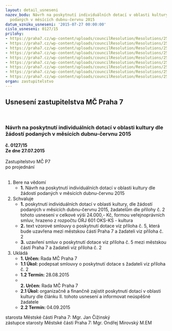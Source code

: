 ```yaml
---
layout: detail_usneseni
nazev_bodu: Návrh na poskytnutí individuálních dotací v oblasti kultury dle žádostí
  podaných v měsících dubnu-červnu 2015
datum_vzniku_usneseni: '2015-07-27 00:00:00'
cislo_usneseni: 0127/15
prilohy:
- https://praha7.cz/wp-content/uploads/councilResolution/Resolutions/25468/6-15-m22d_dotace_individualni_kultura_cervenec_rz_z_r.doc
- https://praha7.cz/wp-content/uploads/councilResolution/Resolutions/25468/6-15-individualni_dotace_cervenec_kultura_r.xls
- https://praha7.cz/wp-content/uploads/councilResolution/Resolutions/25468/6-15-usneseni_r_individualni_dotace_kultura_cervenec_2015.doc
- https://praha7.cz/wp-content/uploads/councilResolution/Resolutions/25468/6-15-zapis_ze_7_jednani_kk_ze_dne_29_06_2015.pdf
- https://praha7.cz/wp-content/uploads/councilResolution/Resolutions/25468/6-15-smlouva_o_poskytnuti_dotace_individualni_ze_systemu_r_cervenec.doc
- https://praha7.cz/wp-content/uploads/councilResolution/Resolutions/25468/6-15-zadost_o_poskytnuti_dotace_kotas_ii.pdf
- https://praha7.cz/wp-content/uploads/councilResolution/Resolutions/25468/6-15-zadost_o_poskytnuti_dotace-zahajeni_sezony_r.pdf
- https://praha7.cz/wp-content/uploads/councilResolution/Resolutions/25468/6-15-zadost_o_poskytnuti_dotace__lenka_svobodova_batosneni_r.pdf
- https://praha7.cz/wp-content/uploads/councilResolution/Resolutions/25468/6-15-zadost_hura_kolektiv_cerven_rz.pdf
organ: zastupitelstvo
---
```

<div id="ucUsn_pList" class="usn">
	<span><h2>Usnesení zastupitelstva MČ Praha 7 </h2>
<br></span><div class="standBody">
<span><h3>Návrh na poskytnutí individuálních dotací v oblasti kultury dle žádostí podaných v měsících dubnu-červnu 2015</h3></span><div class="center">
		<strong>č. 0127/15</strong><br>
	</div>
<div class="center">
		<strong>Ze dne 27.07.2015</strong><br><br>
	</div>Zastupitelstvo MČ P7<br> po projednání<br><br><ol>
<li>Bere na vědomí<ul><li>
<strong>1.</strong> Návrh na poskytnutí individuálních dotací v oblasti kultury dle žádostí podaných v měsících dubnu-červnu 2015    </li></ul>
</li>
<li>Schvaluje<ul>
<li>
<strong>1.</strong> poskytnutí individuálních dotací v oblasti kultury, dle žádostí podaných v měsících dubnu-červnu 2015, žadatelům dle přílohy č. 2 tohoto usnesení v celkové výši 24.000,- Kč, formou veřejnoprávních smluv, hrazeno z rozpočtu ORJ 601 OKS-KS - kultura</li>
<li>
<strong>2.</strong> text vzorové smlouvy o poskytnutí dotace viz příloha č. 5, která bude uzavřena mezi městskou částí Praha 7 a žadateli viz příloha č. 2</li>
<li>
<strong>3.</strong> uzavření smluv o poskytnutí dotace viz příloha č. 5 mezi městskou částí Praha 7 a žadateli viz příloha č. 2    </li>
</ul>
</li>
<li>Ukládá<ul>
<li>
<strong>1. Určen: </strong>Rada MČ Praha 7</li>
<li>
<strong>1.1 Úkol: </strong>podepsat smlouvy o poskytnutí dotace s žadateli viz příloha č. 2</li>
<li>
<strong>1.2 Termín: </strong>28.08.2015</li>
<li>
<strong><br>2. Určen: </strong>Rada MČ Praha 7</li>
<li>
<strong>2.1 Úkol: </strong>organizačně a finančně zajistit poskytnutí dotací v oblasti kultury dle článku II. tohoto usnesení a informovat neúspěšné žadatele</li>
<li>
<strong>2.2 Termín: </strong>04.09.2015</li>
</ul>
</li>
</ol>starosta Městské části Praha 7: Mgr. Jan Čižinský<br>zástupce starosty Městské části Praha 7: Mgr. Ondřej Mirovský M.EM
</div>
</div>